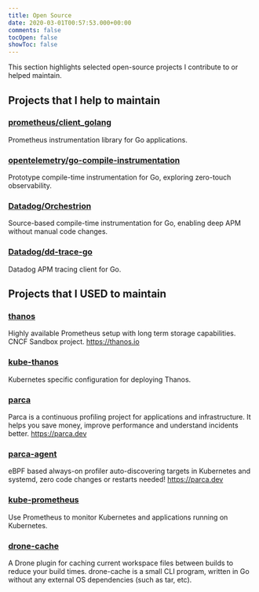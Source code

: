 ```yaml
---
title: Open Source
date: 2020-03-01T00:57:53.000+00:00
comments: false
tocOpen: false
showToc: false
---
```


This section highlights selected open-source projects I contribute to or helped maintain.

## Projects that I help to maintain

### [prometheus/client_golang](https://github.com/prometheus/client_golang)

Prometheus instrumentation library for Go applications.

### [opentelemetry/go-compile-instrumentation](https://github.com/open-telemetry/opentelemetry-go-compile-instrumentation)

Prototype compile-time instrumentation for Go, exploring zero-touch observability.

### [Datadog/Orchestrion](https://github.com/Datadog/Orchestrion)

Source-based compile-time instrumentation for Go, enabling deep APM without manual code changes.

### [Datadog/dd-trace-go](https://github.com/DataDog/dd-trace-go)

Datadog APM tracing client for Go.

## Projects that I USED to maintain

### [thanos](https://github.com/thanos-io/thanos)

Highly available Prometheus setup with long term storage capabilities. CNCF Sandbox project. <https://thanos.io>

### [kube-thanos](https://github.com/thanos-io/kube-thanos)

Kubernetes specific configuration for deploying Thanos.

### [parca](https://github.com/parca-dev/parca)

Parca is a continuous profiling project for applications and infrastructure. It helps you save money, improve performance and understand incidents better. <https://parca.dev>

### [parca-agent](https://github.com/parca-dev/parca-agent)

eBPF based always-on profiler auto-discovering targets in Kubernetes and systemd, zero code changes or restarts needed! <https://parca.dev>

### [kube-prometheus](https://github.com/prometheus-operator/kube-prometheus)

Use Prometheus to monitor Kubernetes and applications running on Kubernetes.

### [drone-cache](https://github.com/meltwater/drone-cache)

A Drone plugin for caching current workspace files between builds to reduce your build times. drone-cache is a small CLI program, written in Go without any external OS dependencies (such as tar, etc).
